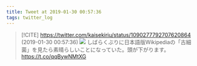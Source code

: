```yaml
---
title: Tweet at 2019-01-30 00:57:36
tags: twitter_log
---
```


> [!CITE] https://twitter.com/kaisekiriu/status/1090277792707620864 (2019-01-30 00:57:36)
> ![](https://twitter.com/kaisekiriu/status/1090277792707620864)
> しばらくぶりに日本語版Wikipediaの「古細菌」を見たら素晴らしいことになっていた。頭が下がります。
> https://t.co/qqBywNMtXG
